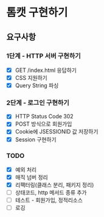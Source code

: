 # 톰캣 구현하기

## 요구사항
### 1단계 - HTTP 서버 구현하기
-[x] GET /index.html 응답하기
-[x] CSS 지원하기
-[x] Query String 파싱

### 2단계 - 로그인 구현하기
-[x] HTTP Status Code 302
-[x] POST 방식으로 회원가입
-[x] Cookie에 JSESSIONID 값 저장하기
-[x] Session 구현하기

### TODO
-[x] 예외 처리
-[x] 매직 넘버 정리
-[x] 리팩터링(클래스 분리, 패키지 정리)
-[ ] 상태코드, http 메서드 종류 추가 
-[ ] 테스트 - 회원가입, 정적리소스
-[ ] 로깅
